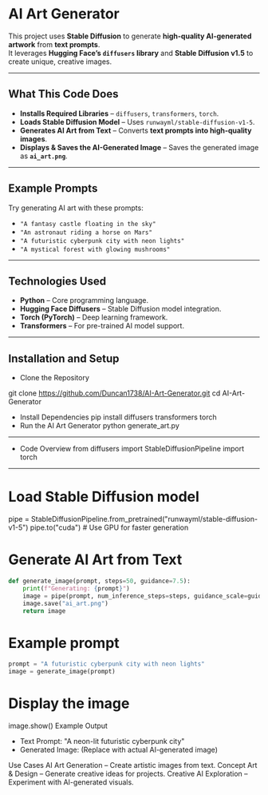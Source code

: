# AI Art Generator  

This project uses **Stable Diffusion** to generate **high-quality AI-generated artwork** from **text prompts**.  
It leverages **Hugging Face’s `diffusers` library** and **Stable Diffusion v1.5** to create unique, creative images.

---

##  What This Code Does
- **Installs Required Libraries** – `diffusers`, `transformers`, `torch`.  
- **Loads Stable Diffusion Model** – Uses `runwayml/stable-diffusion-v1-5`.  
- **Generates AI Art from Text** – Converts **text prompts into high-quality images**.  
- **Displays & Saves the AI-Generated Image** – Saves the generated image as **`ai_art.png`**.  

---

## Example Prompts
Try generating AI art with these prompts:
-  `"A fantasy castle floating in the sky"`
-  `"An astronaut riding a horse on Mars"`
-  `"A futuristic cyberpunk city with neon lights"`
-  `"A mystical forest with glowing mushrooms"`

---

##  Technologies Used
- **Python** – Core programming language.
- **Hugging Face Diffusers** – Stable Diffusion model integration.
- **Torch (PyTorch)** – Deep learning framework.
- **Transformers** – For pre-trained AI model support.

---

##  Installation and Setup

 - Clone the Repository

git clone https://github.com/Duncan1738/AI-Art-Generator.git
cd AI-Art-Generator

- Install Dependencies
pip install diffusers transformers torch
- Run the AI Art Generator
python generate_art.py
---
- Code Overview
from diffusers import StableDiffusionPipeline
import torch
---
# Load Stable Diffusion model

pipe = StableDiffusionPipeline.from_pretrained("runwayml/stable-diffusion-v1-5")
pipe.to("cuda")  # Use GPU for faster generation

# Generate AI Art from Text
```python
def generate_image(prompt, steps=50, guidance=7.5):
    print(f"Generating: {prompt}")
    image = pipe(prompt, num_inference_steps=steps, guidance_scale=guidance).images[0]
    image.save("ai_art.png")
    return image
```
# Example prompt
```python
prompt = "A futuristic cyberpunk city with neon lights"
image = generate_image(prompt)
```
# Display the image
image.show()
 Example Output
- Text Prompt: "A neon-lit futuristic cyberpunk city"
- Generated Image: (Replace with actual AI-generated image)

 Use Cases
AI Art Generation – Create artistic images from text.
 Concept Art & Design – Generate creative ideas for projects.
Creative AI Exploration – Experiment with AI-generated visuals.

